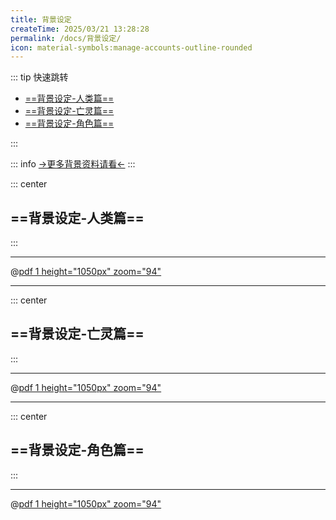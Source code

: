 ```yaml
---
title: 背景设定
createTime: 2025/03/21 13:28:28
permalink: /docs/背景设定/
icon: material-symbols:manage-accounts-outline-rounded
---
```

::: tip 快速跳转
- [==背景设定-人类篇==](#背景设定-人类篇)
- [==背景设定-亡灵篇==](#背景设定-亡灵篇)
- [==背景设定-角色篇==](#背景设定-角色篇)

:::

::: info [->更多背景资料请看<-](/docs/更多背景资料/)
:::

::: center
## ==背景设定-人类篇==
:::

---

@[pdf 1 height="1050px" zoom="94"](/背景设定/背景设定-人类篇.pdf)

---

::: center
## ==背景设定-亡灵篇==
:::

---

@[pdf 1 height="1050px" zoom="94"](/背景设定/背景设定-亡灵篇.pdf)

---

::: center
## ==背景设定-角色篇==
:::

---

@[pdf 1 height="1050px" zoom="94"](/背景设定/背景设定-角色篇.pdf)



